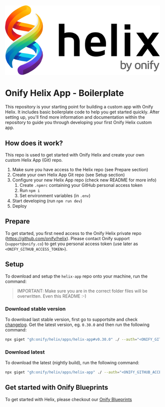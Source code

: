 ![Helix Logo](helix-logo.png)

# Onify Helix App - Boilerplate

This repository is your starting point for building a custom app with Onify Helix. It includes basic boilerplate code to help you get started quickly. After setting up, you'll find more information and documentation within the repository to guide you through developing your first Onify Helix custom app.

## How does it work?

This repo is used to get started with Onify Helix and create your own custom Helix App (Git) repo.

1. Make sure you have access to the Helix repo (see Prepare section)
2. Create your own Helix App Git repo (see Setup section)
3. Configure your new Helix App repo (check new README for more info)
   1. Create `.npmrc` containing your GitHub personal access token
   2. Run `npm i`
   3. Set environment variables (in `.env`)
4. Start developing (run `npm run dev`)
5. Deploy
 
## Prepare

To get started, you first need access to the Onify Helix private repo (https://github.com/onify/helix). Please contact Onify support (`support@onify.co`) to get you personal access token (use later as `<ONIFY_GITHUB_ACCESS_TOKEN>`).

## Setup 

To download and setup the `helix-app` repo onto your machine, run the command:

> IMPORTANT: Make sure you are in the correct folder files will be overwritten. Even this README :-)

### Download stable version

To download last stable version, first go to supportsite and check [changelog](https://support.onify.co/changelog). Get the latest version, eg. `0.30.0` and then run the following command:

```bash
npx giget "gh:onify/helix/apps/helix-app#v0.30.0" ./ --auth="<ONIFY_GITHUB_ACCESS_TOKEN>" --force --verbose
```

### Download latest

To download the latest (nightly build), run the following command:

```bash
npx giget "gh:onify/helix/apps/helix-app" ./ --auth="<ONIFY_GITHUB_ACCESS_TOKEN>" --force --verbose
```

## Get started with Onify Blueprints

To get started with Helix, please checkout our [Onify Blueprints](https://github.com/search?q=topic%3Aonify-blueprints+topic%3Ahelix+&type=repositories)
